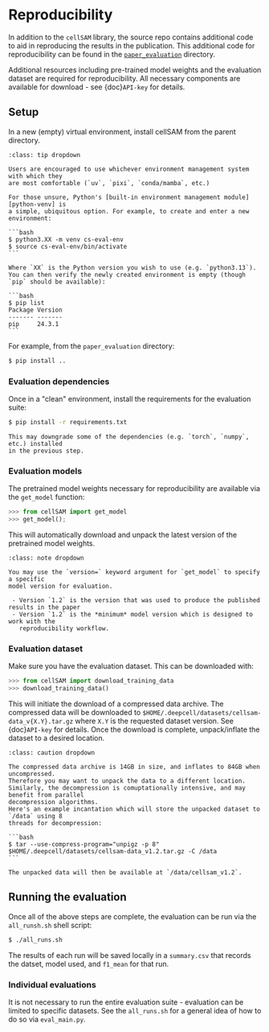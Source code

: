 # Reproducibility

In addition to the `cellSAM` library, the source repo contains additional
code to aid in reproducing the results in the publication.
This additional code for reproducibility can be found in the
[`paper_evaluation`][gh-eval] directory.

[gh-eval]: https://github.com/vanvalenlab/cellSAM/tree/master/paper_evaluation

Additional resources including pre-trained model weights and the evaluation dataset
are required for reproducibility.
All necessary components are available for download - see {doc}`API-key` for
details.

## Setup

In a new (empty) virtual environment, install cellSAM from the parent directory.

````{admonition} Example: creating an environment
:class: tip dropdown

Users are encouraged to use whichever environment management system with which they
are most comfortable (`uv`, `pixi`, `conda/mamba`, etc.)

For those unsure, Python's [built-in environment management module][python-venv] is
a simple, ubiquitous option. For example, to create and enter a new environment:

```bash
$ python3.XX -m venv cs-eval-env
$ source cs-eval-env/bin/activate
```

Where `XX` is the Python version you wish to use (e.g. `python3.13`).
You can then verify the newly created environment is empty (though `pip` should be available):

```bash
$ pip list
Package Version
------- -------
pip     24.3.1
```
````

[python-venv]: https://docs.python.org/3/library/venv.html

For example, from the `paper_evaluation` directory:

```bash
$ pip install ..
```

### Evaluation dependencies

Once in a "clean" environment, install the requirements for the evaluation suite:

```bash
$ pip install -r requirements.txt
```

```{note}
This may downgrade some of the dependencies (e.g. `torch`, `numpy`, etc.) installed
in the previous step.
```

### Evaluation models

The pretrained model weights necessary for reproducibility are available via the `get_model`
function:

```python
>>> from cellSAM import get_model
>>> get_model();
```

This will automatically download and unpack the latest version of the pretrained model weights.

```{admonition} Model versions
:class: note dropdown

You may use the `version=` keyword argument for `get_model` to specify a specific
model version for evaluation.

 - Version `1.2` is the version that was used to produce the published results in the paper
 - Version `1.2` is the *minimum* model version which is designed to work with the
   reproducibility workflow.
```

### Evaluation dataset

Make sure you have the evaluation dataset. This can be downloaded with:

```python
>>> from cellSAM import download_training_data
>>> download_training_data()
```

This will initiate the download of a compressed data archive.
The compressed data will be downloaded to
`$HOME/.deepcell/datasets/cellsam-data_v{X.Y}.tar.gz` where `X.Y` is the requested
dataset version.
See {doc}`API-key` for details.
Once the download is complete, unpack/inflate the dataset to a desired location.

````{admonition} Dataset Size
:class: caution dropdown

The compressed data archive is 14GB in size, and inflates to 84GB when uncompressed.
Therefore you may want to unpack the data to a different location.
Similarly, the decompression is comuptationally intensive, and may benefit from parallel
decompression algorithms.
Here's an example incantation which will store the unpacked dataset to `/data` using 8
threads for decompression:

```bash
$ tar --use-compress-program="unpigz -p 8" $HOME/.deepcell/datasets/cellsam-data_v1.2.tar.gz -C /data
```

The unpacked data will then be available at `/data/cellsam_v1.2`.
````

## Running the evaluation

Once all of the above steps are complete, the evaluation can be run via the `all_runsh.sh`
shell script:

```bash
$ ./all_runs.sh
```

The results of each run will be saved locally in a `summary.csv` that records the datset,
model used, and `f1_mean` for that run.

### Individual evaluations

It is not necessary to run the entire evaluation suite - evaluation can be limited to
specific datasets.
See the `all_runs.sh` for a general idea of how to do so via `eval_main.py`.
